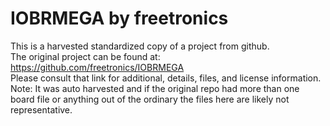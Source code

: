 
# IOBRMEGA by freetronics  
This is a harvested standardized copy of a project from github.  
The original project can be found at:  
https://github.com/freetronics/IOBRMEGA  
Please consult that link for additional, details, files, and license information.  
Note: It was auto harvested and if the original repo had more than one board file or anything out of the ordinary the files here are likely not representative.  
    